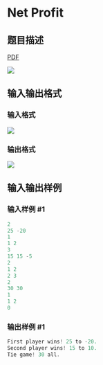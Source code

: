 # Net Profit

## 题目描述

[problemUrl]: https://uva.onlinejudge.org/index.php?option=com_onlinejudge&Itemid=8&category=229&page=show_problem&problem=3083

[PDF](https://uva.onlinejudge.org/external/119/p11932.pdf)

![](https://cdn.luogu.com.cn/upload/vjudge_pic/UVA11932/a24cc6e7b3b8aa87cdb5125f17601e415a7521a1.png)

## 输入输出格式

### 输入格式

![](https://cdn.luogu.com.cn/upload/vjudge_pic/UVA11932/894d36a487dcd845c8b1d6357c360952c7f9668b.png)

### 输出格式

![](https://cdn.luogu.com.cn/upload/vjudge_pic/UVA11932/81ae32f4d45f8fbaf7c163d8036b8123c0233c9b.png)

## 输入输出样例

### 输入样例 #1

```cpp
2
25 -20
1
1 2
3
15 15 -5
2
1 2
2 3
2
30 30
1
1 2
0
```


### 输出样例 #1

```cpp
First player wins! 25 to -20.
Second player wins! 15 to 10.
Tie game! 30 all.
```


